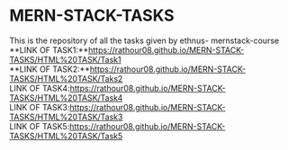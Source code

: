 # MERN-STACK-TASKS
This is the repository of all the tasks given by ethnus- mernstack-course<br>
**LINK OF TASK1:**https://rathour08.github.io/MERN-STACK-TASKS/HTML%20TASK/Task1 <br>
**LINK OF TASK2:**https://rathour08.github.io/MERN-STACK-TASKS/HTML%20TASK/Taks2 <br>
LINK OF TASK4:https://rathour08.github.io/MERN-STACK-TASKS/HTML%20TASK/Task4 <br>
LINK OF TASK3:https://rathour08.github.io/MERN-STACK-TASKS/HTML%20TASK/Task3 <br>
LINK OF TASK5:https://rathour08.github.io/MERN-STACK-TASKS/HTML%20TASK/Task5 <br>
